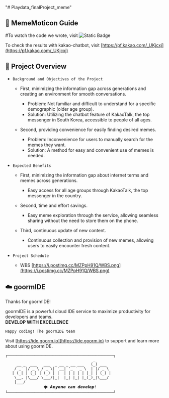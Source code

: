 "# Playdata_finalProject_meme" 



## 🔧 MemeMoticon Guide

#To watch the code we wrote, visit
<img alt="Static Badge" src="https://img.shields.io/badge/GoormIDE-brightgreen?style=plastic&label=%20&link=https%3A%2F%2Fgoor.me%2F5UmwQNiEXRPhvofXA">

To check the results with kakao-chatbot, visit [https://pf.kakao.com/_UKjcxj](https://pf.kakao.com/_UKjcxj)


## 🚀 Project Overview

* `Background and Objectives of the Project`
	* First, minimizing the information gap across generations and creating an environment for smooth conversations.
        * Problem: Not familiar and difficult to understand for a specific demographic (older age group).
        * Solution: Utilizing the chatbot feature of KakaoTalk, the top messenger in South Korea, accessible to people of all ages.

	* Second, providing convenience for easily finding desired memes.
        * Problem: Inconvenience for users to manually search for the memes they want.
        * Solution: A method for easy and convenient use of memes is needed.

* `Expected Benefits`
    * First, minimizing the information gap about internet terms and memes across generations.
        * Easy access for all age groups through KakaoTalk, the top messenger in the country.

	* Second, time and effort savings.
        * Easy meme exploration through the service, allowing seamless sharing without the need to store them on the phone.

	* Third, continuous update of new content.
        * Continuous collection and provision of new memes, allowing users to easily encounter fresh content.

* `Project Schedule`
    * WBS [https://i.postimg.cc/MZPpH91Q/WBS.png](https://i.postimg.cc/MZPpH91Q/WBS.png)


## ☁️ goormIDE
Thanks for goormIDE!

goormIDE is a powerful cloud IDE service to maximize productivity for developers and teams.  
**DEVELOP WITH EXCELLENCE**  

`Happy coding! The goormIDE team`

Visit [https://ide.goorm.io](https://ide.goorm.io) to support and learn more about using goormIDE.  

```
┌───────────────────────────────────────────────┐
                                       _       
     __ _  ___   ___  _ __ _ __ ___   (_) ___  
    / _` |/ _ \ / _ \| '__| '_ ` _ \  | |/ _ \ 
   | (_| | (_) | (_) | |  | | | | | |_| | (_) |
    \__, |\___/ \___/|_|  |_| |_| |_(_)_|\___/ 
    |___/                                      
			     🌩 𝘼𝙣𝙮𝙤𝙣𝙚 𝙘𝙖𝙣 𝙙𝙚𝙫𝙚𝙡𝙤𝙥!
└───────────────────────────────────────────────┘
```
